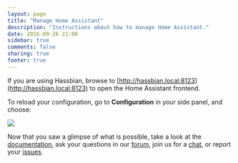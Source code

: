 ```yaml
---
layout: page
title: "Manage Home Assistant"
description: "Instructions about how to manage Home Assistant."
date: 2016-09-26 21:00
sidebar: true
comments: false
sharing: true
footer: true
---
```


If you are using Hassbian, browse to [http://hassbian.local:8123](http://hassbian.local:8123) to open the Home Assistant frontend.

To reload your configuration, go to **Configuration** in your side panel, and choose:

<p class='img'>
<img src='/images/screenshots/configuration-validation.png' />
</p>

Now that you saw a glimpse of what is possible, take a look at the [documentation](/docs/), ask your questions in our [forum](https://community.home-assistant.io/), join us for a [chat](https://gitter.im/home-assistant/home-assistant), or report your [issues](https://github.com/home-assistant/home-assistant/issues).
